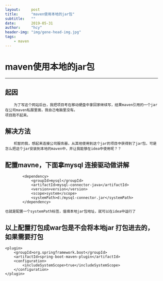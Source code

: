 ```yaml
---
layout:     post
title:      "maven使用本地的jar包"
subtitle:   ""
date:       2019-05-31
author:     "hcy"
header-img: "img/gene-head-img.jpg"
tags:
    - maven
---
```



# maven使用本地的jar包

***

## 起因

		为了写这个网站后台，我把项目考在移动硬盘中拿回家继续写，结果maven引用的一个jar在公司maven私服里面，我自己电脑里没有。
	项目跑不起来。

## 解决方法
	
		机智的我，想起来连接公司服务器，从其他使用到这个jar的项目中获得到了jar包，可是怎么把这个jar安装到本地的maven中，并让我能够在idea中使用呢？？

## 配置mavne，下面拿mysql 连接驱动做讲解

```
   		<dependency>
            <groupId>mysql</groupId>
            <artifactId>mysql-connector-java</artifactId>
			<version>version</version>
			<scope>system</scope>
			<systemPath>d:/mysql-connector.jar</systemPath>
        </dependency>

```
	

	也就是配置一个systemPath标签，值填本地jar包地址，就可以在idea中运行了
 	
		
	
## 以上配置打包成war包是不会将本地jar 打包进去的，如果需要打包

	<plugin>
		<groupId>org.springframework.boot</groupId>
		<artifactId>spring-boot-maven-plugin</artifactId>
		<configuration>
			<includeSystemScope>true</includeSystemScope>
		</configuration>
	</plugin>